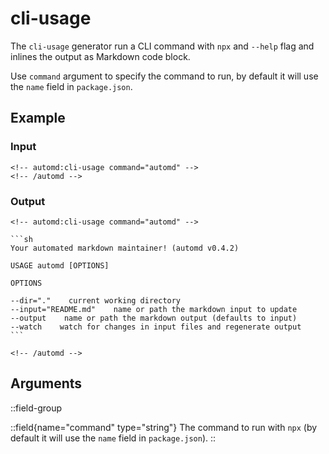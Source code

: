 # cli-usage

The `cli-usage` generator run a CLI command with `npx` and `--help` flag and inlines the output as Markdown code block.

Use `command` argument to specify the command to run, by default it will use the `name` field in `package.json`.

## Example

<!-- automd:example generator=cli-usage command="automd" -->

### Input

    <!-- automd:cli-usage command="automd" -->
    <!-- /automd -->

### Output

    <!-- automd:cli-usage command="automd" -->

    ```sh
    Your automated markdown maintainer! (automd v0.4.2)

    USAGE automd [OPTIONS]

    OPTIONS

    --dir="."    current working directory
    --input="README.md"    name or path the markdown input to update
    --output    name or path the markdown output (defaults to input)
    --watch    watch for changes in input files and regenerate output
    ```

    <!-- /automd -->

<!-- /automd -->

## Arguments

::field-group

::field{name="command" type="string"}
The command to run with `npx` (by default it will use the `name` field in `package.json`).
::
